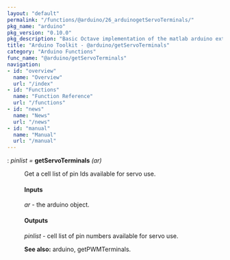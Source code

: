 ```yaml
---
layout: "default"
permalink: "/functions/@arduino/26_arduinogetServoTerminals/"
pkg_name: "arduino"
pkg_version: "0.10.0"
pkg_description: "Basic Octave implementation of the matlab arduino extension,  allowing communication to a programmed arduino board to control its  hardware."
title: "Arduino Toolkit - @arduino/getServoTerminals"
category: "Arduino Functions"
func_name: "@arduino/getServoTerminals"
navigation:
- id: "overview"
  name: "Overview"
  url: "/index"
- id: "Functions"
  name: "Function Reference"
  url: "/functions"
- id: "news"
  name: "News"
  url: "/news"
- id: "manual"
  name: "Manual"
  url: "/manual"
---
```

<dl class="def">
<dt id="index-getServoTerminals"><span class="category">: </span><span><em><var>pinlist</var> =</em> <strong>getServoTerminals</strong> <em>(<var>ar</var>)</em><a href='#index-getServoTerminals' class='copiable-anchor'></a></span></dt>
<dd><p>Get a cell list of pin Ids available for servo use.
</p>
<span id="Inputs"></span><h4 class="subsubheading">Inputs</h4>
<p><var>ar</var> - the arduino object.
</p>
<span id="Outputs"></span><h4 class="subsubheading">Outputs</h4>
<p><var>pinlist</var> - cell list of pin numbers available for servo use.
</p>

<p><strong>See also:</strong> arduino, getPWMTerminals.
 </p></dd></dl>